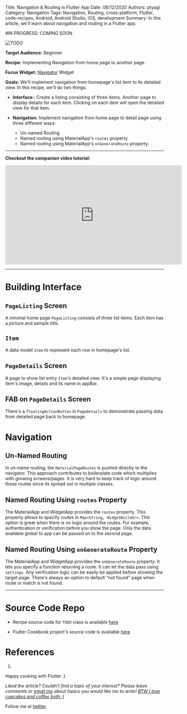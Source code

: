 Title: Navigation & Routing in Flutter App
Date: 06/12/2020
Authors: ptyagi
Category: Navigation
Tags: Navigation, Routing, cross-platform, Flutter, code-recipes, Android, Android Studio, iOS, development
Summary: In this article, we'll learn about navigation and routing in a Flutter app.

#IN PROGRESS: COMING SOON

![TODO]({attach}../../images/flutter/TODO.jpg)

**Target Audience:** Beginner

**Recipe:** Implementing Navigation from home page to another page.

**Focus Widget:** [Navigator](https://api.flutter.dev/flutter/widgets/Navigator-class.html) Widget

**Goals:** We'll implement navigation from homepage's list item to its detailed view. In this recipe, we'll do two things:

* **Interface:**: Create a listing consisting of three items. Another page to display details for each item. Clicking on each item will open the detailed view for that item.

* **Navigation:** Implement navigation from home page to detail page using three different ways:

  * Un-named Routing
  * Named routing using MaterialApp's `routes` property
  * Named routing using MaterialApp's `onGenerateRoute` property.

---

**Checkout the companion video tutorial:**
<iframe width="560" height="315" src="https://www.youtube.com/embed/TODO" frameborder="0" allow="accelerometer; autoplay; encrypted-media; gyroscope; picture-in-picture" allowfullscreen></iframe>

---

# Building Interface

## `PageListing` Screen

A minimal home page `PageListing` consists of three list items. Each item has a picture and sample title.

## `Item`

A data model `Item` to represent each row in homepage's list.

## `PageDetails` Screen

A page to show list entry `Item`'s detailed view. It's a simple page displaying item's image, details and its name in appBar.

## FAB on `PageDetails` Screen

There's a `floatingActionButton` in `PageDetails` to demonstrate passing data from detailed page back to homepage.

# Navigation

## Un-Named Routing

In un-name routing, the `MaterialPageRoutes` is pushed directly to the navigator. This approach contributes to boilerplate code which multiplies with growing screens/pages. It is very hard to keep track of logic around these routes since its spread out in multiple classes.

## Named Routing Using `routes` Property

The MaterialApp and WidgetApp provides the `routes` property. This property allows to specify routes in `Map<String, WidgetBuilder>`.
This option is great when there is no logic around the routes. For example, authentication or verification before you show the page. Only the data available global to app can be passed on to the second page.

## Named Routing Using `onGenerateRoute` Property

The MaterialApp and WidgetApp provides the `onGenerateRoute` property. It lets you specify a function returning a route. It can let the data pass using `settings`. Any verification logic can be easily be applied before showing the target page. There's always an option to default "not found" page when route or match is not found.


---

# Source Code Repo

* Recipe source code for `TODO` class is available [here]()

* Flutter Cookbook project's source code is available [here](https://github.com/ptyagicodecamp/flutter_cookbook/tree/widgets/flutter_widgets/)


# References
1.

Happy cooking with Flutter :)

_Liked the article?
Couldn't find a topic of your interest? Please leave comments or [email me](mailto:ptyagicodecamp@gmail.com) about topics you would like me to write!
[BTW I love cupcakes and coffee both :)](https://www.paypal.me/pritya)_

Follow me at [twitter](https://twitter.com/ptyagi13)
